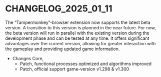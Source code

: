 ﻿# CHANGELOG_2025_01_11

The “Tampermonkey”-browser extension now supports the latest beta version. A transition to this version is planned in the near future. For now, the beta version will run in parallel with the existing version during the development phase and can be tested at any time. It offers significant advantages over the current version, allowing for greater interaction with the gameplay and providing updated game information.

+ Changes Core,
  - Patch, functional processes optimized and algorithms improved
  - Patch, official support game-version v1.298 & v1.300